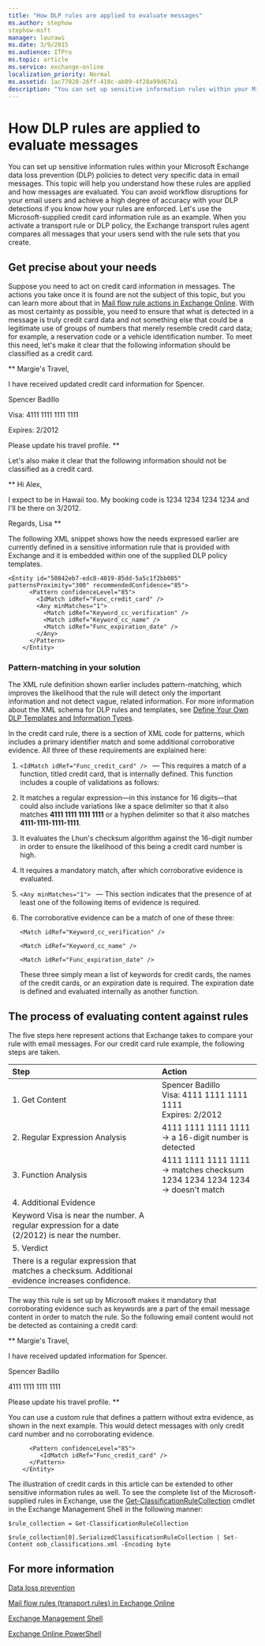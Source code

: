 ```yaml
---
title: "How DLP rules are applied to evaluate messages"
ms.author: stephow
stephow-msft
manager: laurawi
ms.date: 3/9/2015
ms.audience: ITPro
ms.topic: article
ms.service: exchange-online
localization_priority: Normal
ms.assetid: 1ac77020-26ff-410c-ab09-4f28a99d67a1
description: "You can set up sensitive information rules within your Microsoft Exchange data loss prevention (DLP) policies to detect very specific data in email messages. This topic will help you understand how these rules are applied and how messages are evaluated. You can avoid workflow disruptions for your email users and achieve a high degree of accuracy with your DLP detections if you know how your rules are enforced. Let's use the Microsoft-supplied credit card information rule as an example. When you activate a transport rule or DLP policy, the Exchange transport rules agent compares all messages that your users send with the rule sets that you create."
---
```


# How DLP rules are applied to evaluate messages

You can set up sensitive information rules within your Microsoft Exchange data loss prevention (DLP) policies to detect very specific data in email messages. This topic will help you understand how these rules are applied and how messages are evaluated. You can avoid workflow disruptions for your email users and achieve a high degree of accuracy with your DLP detections if you know how your rules are enforced. Let's use the Microsoft-supplied credit card information rule as an example. When you activate a transport rule or DLP policy, the Exchange transport rules agent compares all messages that your users send with the rule sets that you create.
  
## Get precise about your needs

Suppose you need to act on credit card information in messages. The actions you take once it is found are not the subject of this topic, but you can learn more about that in [Mail flow rule actions in Exchange Online](../../security-and-compliance/mail-flow-rules/mail-flow-rule-actions.md). With as most certainty as possible, you need to ensure that what is detected in a message is truly credit card data and not something else that could be a legitimate use of groups of numbers that merely resemble credit card data; for example, a reservation code or a vehicle identification number. To meet this need, let's make it clear that the following information should be classified as a credit card.
  
 ** Margie's Travel, 
  
 I have received updated credit card information for Spencer. 
  
 Spencer Badillo 
  
 Visa: 4111 1111 1111 1111 
  
 Expires: 2/2012 
  
 Please update his travel profile. **
  
Let's also make it clear that the following information should not be classified as a credit card.
  
 ** Hi Alex, 
  
 I expect to be in Hawaii too. My booking code is 1234 1234 1234 1234 and I'll be there on 3/2012. 
  
 Regards, Lisa **
  
The following XML snippet shows how the needs expressed earlier are currently defined in a sensitive information rule that is provided with Exchange and it is embedded within one of the supplied DLP policy templates.
  
```
<Entity id="50842eb7-edc8-4019-85dd-5a5c1f2bb085" patternsProximity="300" recommendedConfidence="85">
      <Pattern confidenceLevel="85">
        <IdMatch idRef="Func_credit_card" />
        <Any minMatches="1">
          <Match idRef="Keyword_cc_verification" />
          <Match idRef="Keyword_cc_name" />
          <Match idRef="Func_expiration_date" />
        </Any>
      </Pattern>
    </Entity>
```

### Pattern-matching in your solution

The XML rule definition shown earlier includes pattern-matching, which improves the likelihood that the rule will detect only the important information and not detect vague, related information. For more information about the XML schema for DLP rules and templates, see [Define Your Own DLP Templates and Information Types](http://technet.microsoft.com/library/f4622dba-3347-4758-b4a2-f01b043c908c.aspx).
  
In the credit card rule, there is a section of XML code for patterns, which includes a primary identifier match and some additional corroborative evidence. All three of these requirements are explained here:
  
1.  `<IdMatch idRef="Func_credit_card" /> ` — This requires a match of a function, titled credit card, that is internally defined. This function includes a couple of validations as follows: 
    
1. It matches a regular expression—in this instance for 16 digits—that could also include variations like a space delimiter so that it also matches **4111 1111 1111 1111** or a hyphen delimiter so that it also matches **4111-1111-1111-1111**.
    
2. It evaluates the Lhun's checksum algorithm against the 16-digit number in order to ensure the likelihood of this being a credit card number is high.
    
3. It requires a mandatory match, after which corroborative evidence is evaluated. 
    
2.  `<Any minMatches="1"> ` — This section indicates that the presence of at least one of the following items of evidence is required. 
    
3. The corroborative evidence can be a match of one of these three:
    
     `<Match idRef="Keyword_cc_verification" />`
    
     `<Match idRef="Keyword_cc_name" />`
    
     `<Match idRef="Func_expiration_date" />`
    
    These three simply mean a list of keywords for credit cards, the names of the credit cards, or an expiration date is required. The expiration date is defined and evaluated internally as another function.
    
## The process of evaluating content against rules

The five steps here represent actions that Exchange takes to compare your rule with email messages. For our credit card rule example, the following steps are taken.
  
|**Step**|**Action**|
|:-----|:-----|
|1. Get Content  <br/> |Spencer Badillo  <br/> Visa: 4111 1111 1111 1111  <br/> Expires: 2/2012  <br/> |
|2. Regular Expression Analysis  <br/> |4111 1111 1111 1111 -\> a 16-digit number is detected  <br/> |
|3. Function Analysis  <br/> | 4111 1111 1111 1111 -\> matches checksum  <br/>  1234 1234 1234 1234 -\> doesn't match  <br/> |
|4. Additional Evidence  <br/> |
Keyword Visa is near the number. A regular expression for a date (2/2012) is near the number. |
|5. Verdict  <br/> |
There is a regular expression that matches a checksum. Additional evidence increases confidence. |
   
The way this rule is set up by Microsoft makes it mandatory that corroborating evidence such as keywords are a part of the email message content in order to match the rule. So the following email content would not be detected as containing a credit card:
  
 ** Margie's Travel, 
  
 I have received updated information for Spencer. 
  
 Spencer Badillo 
  
 4111 1111 1111 1111 
  
 Please update his travel profile. **
  
You can use a custom rule that defines a pattern without extra evidence, as shown in the next example. This would detect messages with only credit card number and no corroborating evidence.
  
```
      <Pattern confidenceLevel="85">
         <IdMatch idRef="Func_credit_card" />
      </Pattern>
    </Entity>
```

The illustration of credit cards in this article can be extended to other sensitive information rules as well. To see the complete list of the Microsoft-supplied rules in Exchange, use the [Get-ClassificationRuleCollection](http://technet.microsoft.com/library/bb740ed7-6af4-4053-ad9c-6688ca42b481.aspx) cmdlet in the Exchange Management Shell in the following manner: 
  
```
$rule_collection = Get-ClassificationRuleCollection
```

```
$rule_collection[0].SerializedClassificationRuleCollection | Set-Content oob_classifications.xml -Encoding byte
```

## For more information

[Data loss prevention](data-loss-prevention.md)
  
[Mail flow rules (transport rules) in Exchange Online](../../security-and-compliance/mail-flow-rules/mail-flow-rules.md)
  
[Exchange Management Shell](http://technet.microsoft.com/library/925ad66f-2f05-4269-9923-c353d9c19312.aspx)
  
[Exchange Online PowerShell](http://technet.microsoft.com/library/1cb603b0-2961-4afe-b879-b048fe0f64a2.aspx)
  

